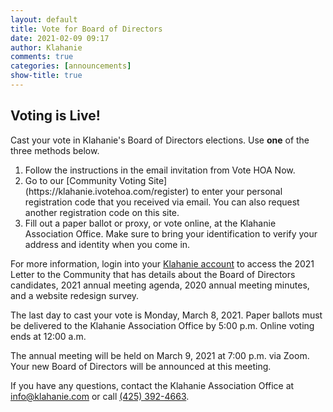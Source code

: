 ```yaml
---
layout: default
title: Vote for Board of Directors
date: 2021-02-09 09:17
author: Klahanie
comments: true
categories: [announcements]
show-title: true
---
```

## Voting is Live!
Cast your vote in Klahanie's Board of Directors elections. Use <b>one</b> of the three methods below.
<ol>
<li>Follow the instructions in the email invitation from Vote HOA Now.</li>
<li>Go to our [Community Voting Site](https://klahanie.ivotehoa.com/register) to enter your personal registration code that you received via email. You can also request another registration code on this site.</li> 
<li>Fill out a paper ballot or proxy, or vote online, at the Klahanie Association Office. Make sure to bring your identification to verify your address and identity when you come in.</li>
</ol>

For more information, login into your [Klahanie account](https://klahanieassociation.frontsteps.com/users/sign_up) to access the 2021 Letter to the Community that has details about the Board of Directors candidates, 2021 annual meeting agenda, 2020 annual meeting minutes, and a website redesign survey.  

The last day to cast your vote is Monday, March 8, 2021. Paper ballots must be delivered to the Klahanie Association Office by 5:00 p.m. Online voting ends at 12:00 a.m.

The annual meeting will be held on March 9, 2021 at 7:00 p.m. via Zoom. Your new Board of Directors will be announced at this meeting.

If you have any questions, contact the Klahanie Association Office at [info@klahanie.com](mailto:info@klahanie.com) or call [(425) 392-4663](tel:425-392-4663). 
